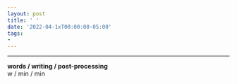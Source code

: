 ```yaml
---
layout: post
title: ' '
date: '2022-04-1xT00:00:00-05:00'
tags:
- 
--- 
```





---


<!-- hyperlink bank -->


<!-- &#042; = asterisk -->
<!-- &#039; = single quote '-->

**words / writing / post-processing**  
w / min / min
